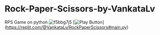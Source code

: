 # Rock-Paper-Scissors-by-VankataLv
RPS Game on python
![f5bbg7j5](https://github.com/VankataLv/Rock-Paper-Scissors-by-VankataLv/assets/132002763/e525f13b-9bed-4e12-b502-0b9012ed95e1)
[<img alt="Play Button" src="https://github.com/VankataLv/Rock-Paper-Scissors-by-VankataLv/assets/132002763/e525f13b-9bed-4e12-b502-0b9012ed95e1.png"/>] (https://replit.com/@VankataLv/RockPaperScissors#main.py)
